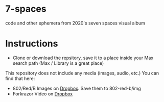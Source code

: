 # 7-spaces
code and other ephemera from 2020's seven spaces visual album

# Instructions
* Clone or download the repsitory, save it to a place inside your Max search path (Max / Library is a great place)

This repository does not include any media (images, audio, etc.) You can find that here: 
* 802/Red/B Images on [Dropbox](https://www.dropbox.com/scl/fo/ifnvy79esxg8p4kh4iitk/AE_orTlDF3_8xqlfn9u6qbY?rlkey=6zzs9ysadnb25g4xkq1k78ycy&st=362qd9ha&dl=0). Save them to 802-red-b/img
* Forkrazor Video on [Dropbox](https://www.dropbox.com/scl/fo/kt5tdj5qpkse14n18dvsm/AArJ5hghghcfAN-jgRNyYf4?rlkey=971sdgzeqj2pwlbyhkjmj49wu&st=xrggked2&dl=0)
